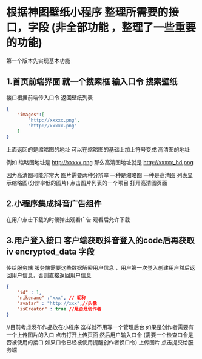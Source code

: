 
# 根据神图壁纸小程序 整理所需要的接口，字段 (非全部功能 ，整理了一些重要的功能)

  第一个版本先实现基本功能 

## 1.首页前端界面 就一个搜索框 输入口令 搜索壁纸

接口根据前端传入口令 返回壁纸列表 

``` JSON
{
    "images":[
        "http://xxxxx.png",
        "http://xxxxx.png"
    ]
}
```
上面返回的是缩略图的地址 可以在缩略图的基础上加上符号变成 高清图的地址 

例如 缩略图地址是 http://xxxxx.png 那么高清图地址就是 http://xxxxx_hd.png

因为高清图可能非常大 图片需要两种分辨率 一种是缩略图 一种是高清图 列表显示缩略图(分辨率低的图片) 点击图片列表的一个项目 打开高清图页面


## 2.小程序集成抖音广告组件
在用户点击下载的时候弹出观看广告 观看后允许下载


## 3.用户登入接口 客户端获取抖音登入的code后再获取iv encrypted_data 字段 
传给服务端 服务端需要这些数据解密用户信息 ，用户第一次登入创建用户然后返回用户信息，否则直接返回用户信息 
``` JSON
{
    "id" : 1,
    "nikename" :"xxx", // 昵称
    "avatar" : "http://xxx",//头像
    "isCreator" : true //是否是创作者
}
```
//目前考虑发布作品放在小程序 这样就不用写一个管理后台 
如果是创作者需要有一个上传图片的入口 点击打开上传页面 然后用户输入口令 (需要一个检查口令是否被使用的接口 如果口令已经被使用提醒创作者换口令) 上传图片 点击提交给服务端








